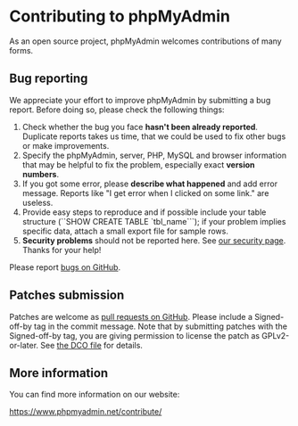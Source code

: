 # Contributing to phpMyAdmin

As an open source project, phpMyAdmin welcomes contributions of many forms.

## Bug reporting

We appreciate your effort to improve phpMyAdmin by submitting a bug report. Before doing so, please check the following things: 

1. Check whether the bug you face **hasn't been already reported**. Duplicate reports takes us time, that we could be used to fix other bugs or make improvements. 
2. Specify the phpMyAdmin, server, PHP, MySQL and browser information that may be helpful to fix the problem, especially exact **version numbers**. 
3. If you got some error, please **describe what happened** and add error message. Reports like "I get error when I clicked on some link." are useless. 
4. Provide easy steps to reproduce and if possible include your table structure (``SHOW CREATE TABLE `tbl_name```); if your problem implies specific data, attach a small export file for sample rows. 
5. **Security problems** should not be reported here. See [our security page](https://www.phpmyadmin.net/security/).
Thanks for your help! 

Please report [bugs on GitHub][1].

[1]: https://github.com/phpmyadmin/phpmyadmin/issues/new

## Patches submission

Patches are welcome as [pull requests on GitHub][2].  Please include a
Signed-off-by tag in the commit message.  Note that by submitting patches with
the Signed-off-by tag, you are giving permission to license the patch as
GPLv2-or-later.  See [the DCO file][3] for details.

[2]: https://github.com/phpmyadmin/phpmyadmin/pulls
[3]: https://github.com/phpmyadmin/phpmyadmin/blob/master/DCO

## More information

You can find more information on our website:

https://www.phpmyadmin.net/contribute/
